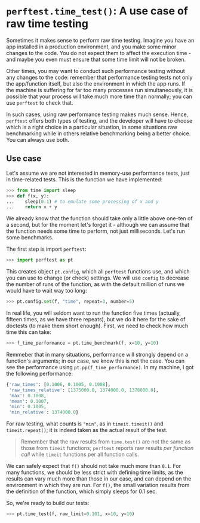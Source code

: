 # `perftest.time_test()`: A use case of raw time testing

Sometimes it makes sense to perform raw time testing. Imagine you have an app installed in a production environment, and you make some minor changes to the code. You do not expect them to affect the execution time - and maybe you even must ensure that some time limit will not be broken.

Other times, you may want to conduct such performance testing without any changes to the code: remember that performance testing tests not only the app/function itself, but also the environment in which the app runs. If the machine is suffering for far too many processes run simultaneously, it is possible that your process will take much more time than normally; you can use `perftest` to check that.

In such cases, using raw performance testing makes much sense. Hence, `perftest` offers both types of testing, and the developer will have to choose which is a right choice in a particular situation, in some situations raw benchmarking while in others relative benchmarking being a better choice. You can always use both.


## Use case

Let's assume we are not interested in memory-use performance tests, just in time-related tests. This is the function we have implemented:

```python
>>> from time import sleep
>>> def f(x, y):
...    sleep(0.1) # to emulate some processing of x and y
...    return x + y

```

We already know that the function should take only a little above one-ten of a second, but for the moment let's forget it - although we can assume that the function needs some time to perform, not just milliseconds. Let's run some benchmarks.

The first step is import `perftest`:

```python
>>> import perftest as pt

```

This creates object `pt.config`, which all `perftest` functions use, and which you can use to change (or check) settings. We will use `config` to decrease the number of runs of the function, as with the default million of runs we would have to wait way too long:

```python
>>> pt.config.set(f, "time", repeat=3, number=5)

```


In real life, you will seldom want to run the function five times (actually, fifteen times, as we have three repeats), but we do it here for the sake of doctests (to make them short enough). First, we need to check how much time this can take:

```python
>>> f_time_performance = pt.time_benchmark(f, x=10, y=10)

```

Remmeber that in many situations, performance will strongly depend on a function's arguments; in our case, we know this is not the case. You can see the performance using `pt.pp(f_time_performance)`. In my machine, I got the following performance:

```python
{'raw_times': [0.1006, 0.1005, 0.1008],
 'raw_times_relative': [1375000.0, 1374000.0, 1378000.0],
 'max': 0.1008,
 'mean': 0.1007,
 'min': 0.1005,
 'min_relative': 1374000.0}
```

For raw testing, what counts is `"min"`, as in `timeit.timeit()` and `timeit.repeat()`; it is indeed taken as the actual result of the test. 

> Remember that the raw results from `time.test()` are not the same as those from `timeit` functions; `perftest` reports raw results *per function call* while `timeit` functions per all function calls.

We can safely expect that `f()` should not take much more than `0.1`. For many functions, we should be less strict with defining time limits, as the results can vary much more than those in our case, and can depend on the environment in which they are run. For `f()`, the small variation results from the definition of the function, which simply sleeps for 0.1 sec.

So, we're ready to build our tests:

```python
>>> pt.time_test(f, raw_limit=0.101, x=10, y=10)

```

